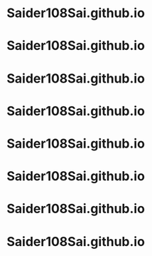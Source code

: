 # Saider108Sai.github.io

# Saider108Sai.github.io

# Saider108Sai.github.io

# Saider108Sai.github.io

# Saider108Sai.github.io

# Saider108Sai.github.io

# Saider108Sai.github.io

# Saider108Sai.github.io

